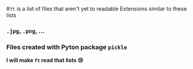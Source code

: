 #`ft` is a list of files that aren't yet to readable
Extensions similar to these lists

### `.jpg`, `.png`, ...

### Files created with Pyton package `pickle`

**I will make `ft` read that lists 😢**
